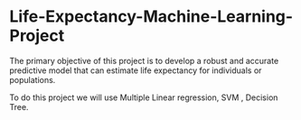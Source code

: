 # Life-Expectancy-Machine-Learning-Project
The primary objective of this project is to develop a robust and accurate predictive model that can estimate life expectancy for individuals or populations.

To do this project we will use  Multiple Linear regression, SVM , Decision Tree.
